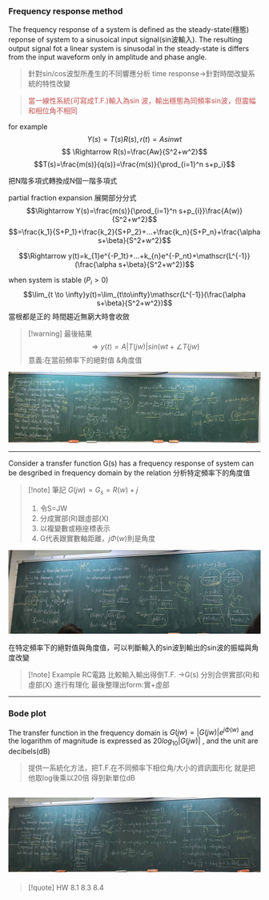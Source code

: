 ### Frequency response method

The frequency response of a system is defined as the steady-state(穩態) reponse of system to a sinusoical input signal(sin波輸入). The resulting output signal fot a linear system is sinusodal in the steady-state is differs from the input waveform only in amplitude and phase angle.

>針對sin/cos波型所產生的不同響應分析
>time response->針對時間改變系統的特性改變

><font color="#c0504d">當一線性系統(可寫成T.F.)輸入為sin 波，輸出穩態為同頻率sin波，但震幅和相位角不相同</font>

for example
$$Y(s)=T(s)R(s),r(t)=Asinwt$$
$$  \Rightarrow R(s)=\frac{Aw}{S^2+w^2}$$
$$T(s)=\frac{m(s)}{q(s)}=\frac{m(s)}{\prod_{i=1}^n s+p_i}$$

把N階多項式轉換成N個一階多項式

partial fraction expansion 展開部分分式
$$\Rightarrow Y(s)=\frac{m(s)}{\prod_{i=1}^n s+p_{i}}\frac{A(w)}{S^2+w^2}$$
$$=\frac{k_1}{S+P_1}+\frac{k_2}{S+P_2}+...+\frac{k_n}{S+P_n}+\frac{\alpha s+\beta}{S^2+w^2}$$

$$\Rightarrow y(t)=k_{1}e^{-P_1t}+...+k_{n}e^{-P_nt}+\mathscr{L^{-1}}(\frac{\alpha s+\beta}{S^2+w^2})$$



when system is stable ($P_i>0$)
$$\lim_{t \to \infty}y(t)=\lim_{t\to\infty}\mathscr{L^{-1}}(\frac{\alpha s+\beta}{S^2+w^2})$$
當根都是正的 時間趨近無窮大時會收斂

>[!warning] 最後結果
>$$\Rightarrow y(t)=A|T(jw)|sin(wt+\angle {T(jw)}$$
>意義:在當前頻率下的絕對值 &角度值


![|900](https://raw.githubusercontent.com/Ash0645/image_remote/main/202305240148828.jpg?token=AZUUVI4HO6MEGATCTK5JVUDENT6JG)

---

Consider a transfer function G(s) has a frequency response of system can be desgribed in frequency domain by the relation 
分析特定頻率下的角度值

>[!note] 筆記
>$G(jw)=G_{s}=R(w)+j$
>1. 令S=JW
>2. 分成實部(R)跟虛部(X)
>3. 以複變數或極座標表示
>4. G代表跟實數軸距離，$j\Phi(w)$則是角度


![|650](https://raw.githubusercontent.com/Ash0645/image_remote/main/202305240214942.jpg?token=AZUUVI6SNYSMVEXPAWJ27D3ENUBLA)


在特定頻率下的絕對值與角度值，可以判斷輸入的sin波到輸出的sin波的振幅與角度改變

>[!note] Example RC電路
>比較輸入輸出得倒T.F. ->G(s)
>分別合併實部(R)和虛部(X)
>進行有理化
>最後整理出form:實+虛部


---
### Bode plot

The transfer function in the frequency domain is $G(jw)=|G(jw)|e^{j\Phi(w)}$ and the logarithm of magnitude is expressed as $20log_{10}|G(jw)|$ , and the unit are decibels(dB)

> 提供一系統化方法，把T.F.在不同頻率下相位角/大小的資訊圖形化
> 就是把他取log後乘以20倍 得到新單位dB

![|1475](https://raw.githubusercontent.com/Ash0645/image_remote/main/202305240243564.jpg?token=AZUUVI44TCY7BH4ALGO4QMTENUEZQ)
---
>[!quote] HW
>8.1
>8.3
>8.4

